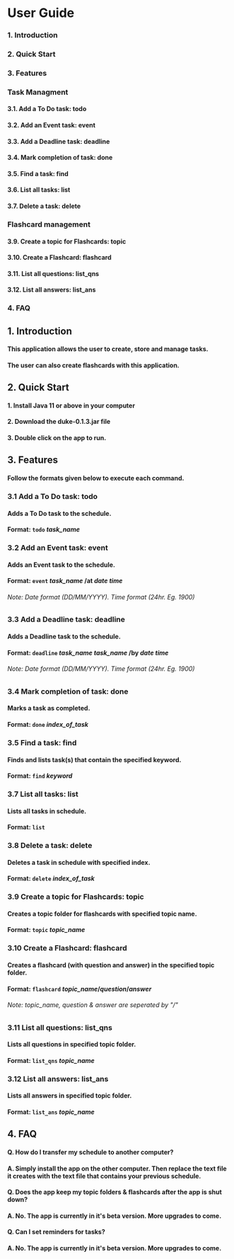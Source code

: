 # <h1> User Guide

### 1. Introduction
### 2. Quick Start
### 3. Features
###   Task Managment
####   3.1. Add a To Do task: todo
####   3.2. Add an Event task: event
####   3.3. Add a Deadline task: deadline
####   3.4. Mark completion of task: done
####   3.5. Find a task: find
####   3.6. List all tasks: list
####   3.7. Delete a task: delete
###   Flashcard management 
####   3.9. Create a topic for Flashcards: topic 
####   3.10. Create a Flashcard: flashcard
####   3.11. List all questions: list_qns
####   3.12. List all answers: list_ans
### 4. FAQ


## 1. Introduction
#### This application allows the user to create, store and manage tasks.
#### The user can also create flashcards with this application. 

## 2. Quick Start
####    1. Install Java 11 or above in your computer 
####    2. Download the duke-0.1.3.jar file
####    3. Double click on the app to run.

## 3. Features 
#### Follow the formats given below to execute each command.

###   3.1 Add a To Do task: todo
####    Adds a To Do task to the schedule.
####    Format: `todo` *task_name*

###   3.2 Add an Event task: event
####    Adds an Event task to the schedule.
####    Format: `event` *task_name* /at *date* *time*
######  Note: Date format (DD/MM/YYYY). Time format (24hr. Eg. 1900) 

### 3.3 Add a Deadline task: deadline
#### Adds a Deadline task to the schedule.
#### Format: `deadline` *task_name* *task_name* /by *date* *time*
###### Note: Date format (DD/MM/YYYY). Time format (24hr. Eg. 1900)

### 3.4 Mark completion of task: done
#### Marks a task as completed.
#### Format: `done` *index_of_task*

### 3.5 Find a task: find
#### Finds and lists task(s) that contain the specified keyword.
#### Format: `find` *keyword*

### 3.7 List all tasks: list
#### Lists all tasks in schedule.
#### Format: `list`

### 3.8 Delete a task: delete
#### Deletes a task in schedule with specified index.
#### Format: `delete` *index_of_task*

### 3.9 Create a topic for Flashcards: topic
#### Creates a topic folder for flashcards with specified topic name.
#### Format: `topic` *topic_name*
 
### 3.10 Create a Flashcard: flashcard
#### Creates a flashcard (with question and answer) in the specified topic folder.
#### Format: `flashcard` *topic_name*/*question*/*answer*
###### Note: *topic_name*, *question* & *answer* are seperated by "/"

### 3.11 List all questions: list_qns
#### Lists all questions in specified topic folder.
#### Format: `list_qns` *topic_name*

### 3.12 List all answers: list_ans
#### Lists all answers in specified topic folder.
#### Format: `list_ans` *topic_name*

## 4. FAQ
#### Q. How do I transfer my schedule to another computer?
#### A. Simply install the app on the other computer. Then replace the text file it creates with the text file that contains your previous schedule.
#### Q. Does the app keep my topic folders & flashcards after the app is shut down?
#### A. No. The app is currently in it's beta version. More upgrades to come.
#### Q. Can I set reminders for tasks?
#### A. No. The app is currently in it's beta version. More upgrades to come.
